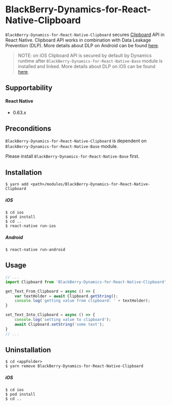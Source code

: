 # BlackBerry-Dynamics-for-React-Native-Clipboard

`BlackBerry-Dynamics-for-React-Native-Clipboard` secures [Clipboard](https://facebook.github.io/react-native/docs/clipboard) API in React Native.
Clipboard API works in combination with Data Leakage Prevention (DLP). More details about DLP on Android can be found [here](https://developer.blackberry.com/devzone/files/blackberry-dynamics/android/namespacecom_1_1good_1_1gd_1_1widget.html).
> NOTE: on iOS Clipboard API is secured by default by Dynamics runtime after `BlackBerry-Dynamics-for-React-Native-Base` module is installed and linked. More details about DLP on iOS can be found [here](https://developer.blackberry.com/devzone/files/blackberry-dynamics/ios/interface_g_di_o_s.html).

## Supportability
#### React Native
 - 0.63.x

## Preconditions
`BlackBerry-Dynamics-for-React-Native-Clipboard` is dependent on `BlackBerry-Dynamics-for-React-Native-Base` module.

Please install `BlackBerry-Dynamics-for-React-Native-Base` first.
## Installation
    $ yarn add <path>/modules/BlackBerry-Dynamics-for-React-Native-Clipboard

##### iOS
    $ cd ios
    $ pod install
    $ cd ..
    $ react-native run-ios
##### Android
    $ react-native run-android

## Usage
```javascript
// ...
import Clipboard from 'BlackBerry-Dynamics-for-React-Native-Clipboard';

get_Text_From_Clipboard = async () => { 
    var textHolder = await Clipboard.getString();
    console.log('getting value from clipboard: ' + textHolder);
}

set_Text_Into_Clipboard = async () => {
    console.log('setting value to clipboard');
    await Clipboard.setString('some text');
}
// ...
```

## Uninstallation
    $ cd <appFolder>
    $ yarn remove BlackBerry-Dynamics-for-React-Native-Clipboard

##### iOS
    $ cd ios
    $ pod install
    $ cd ..
